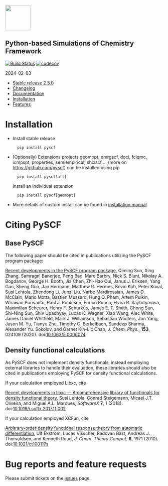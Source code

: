 <div align="left">
  <img src="https://github.com/pyscf/pyscf-doc/blob/master/logo/pyscf-logo.png" height="80px"/>
</div>

Python-based Simulations of Chemistry Framework
-----------------------------------------------
[![Build Status](https://github.com/pyscf/pyscf/workflows/CI/badge.svg)](https://github.com/pyscf/pyscf/actions?query=workflow%3ACI)
[![codecov](https://codecov.io/gh/pyscf/pyscf/branch/master/graph/badge.svg)](https://codecov.io/gh/pyscf/pyscf)

2024-02-03

* [Stable release 2.5.0](https://github.com/pyscf/pyscf/releases/tag/v2.5.0)
* [Changelog](../master/CHANGELOG)
* [Documentation](http://www.pyscf.org)
* [Installation](#installation)
* [Features](../master/FEATURES)


# Installation

* Install stable release

        pip install pyscf

* (Optionally) Extensions projects geomopt, dmrgscf, doci, fciqmc, icmpspt,
  properties, semiempirical, shciscf ... (more on https://github.com/pyscf) can
  be installed using pip

        pip install pyscf[all]

  Install an individual extension

        pip install pyscf[geomopt]

* More details of custom install can be found in
  [installation manual](http://pyscf.org/install.html#compiling-from-source-code)


# Citing PySCF

## Base PySCF
The following paper should be cited in publications utilizing the PySCF program package:

[Recent developments in the PySCF program package](https://doi.org/10.1063/5.0006074),
Qiming Sun, Xing Zhang, Samragni Banerjee, Peng Bao, Marc Barbry, Nick S. Blunt, Nikolay A. Bogdanov, George H. Booth, Jia Chen, Zhi-Hao Cui, Janus J. Eriksen, Yang Gao, Sheng Guo, Jan Hermann, Matthew R. Hermes, Kevin Koh, Peter Koval, Susi Lehtola, Zhendong Li, Junzi Liu, Narbe Mardirossian, James D. McClain, Mario Motta, Bastien Mussard, Hung Q. Pham, Artem Pulkin, Wirawan Purwanto, Paul J. Robinson, Enrico Ronca, Elvira R. Sayfutyarova, Maximilian Scheurer, Henry F. Schurkus, James E. T. Smith, Chong Sun, Shi-Ning Sun, Shiv Upadhyay, Lucas K. Wagner, Xiao Wang, Alec White, James Daniel Whitfield, Mark J. Williamson, Sebastian Wouters, Jun Yang, Jason M. Yu, Tianyu Zhu, Timothy C. Berkelbach, Sandeep Sharma, Alexander Yu. Sokolov, and Garnet Kin-Lic Chan,
*J. Chem. Phys.*, **153**, 024109 (2020). doi:[10.1063/5.0006074](https://doi.org/10.1063/5.0006074)

## Density functional calculations

As PySCF does not implement density functionals, instead employing external libraries to handle their evaluation, these libraries should also be cited in publications employing PySCF for density functional calculations.

If your calculation employed Libxc, cite

[Recent developments in libxc — A comprehensive library of functionals for density functional theory](https://doi.org/10.1016/j.softx.2017.11.002),
Susi Lehtola, Conrad Steigemann, Micael J.T. Oliveira, and Miguel A.L. Marques,
*SoftwareX* **7**, 1 (2018). doi:[10.1016/j.softx.2017.11.002](https://doi.org/10.1016/j.softx.2017.11.002)

If your calculation employed XCFun, cite

[Arbitrary-order density functional response theory from automatic differentiation](https://doi.org/10.1021/ct100117s),
Ulf Ekström, Lucas Visscher, Radovan Bast, Andreas J. Thorvaldsen, and Kenneth Ruud,
*J. Chem. Theory Comput.* **6**, 1971 (2010). doi:[10.1021/ct100117s](https://doi.org/10.1021/ct100117s)

# Bug reports and feature requests

Please submit tickets on the [issues](https://github.com/pyscf/pyscf/issues) page.

